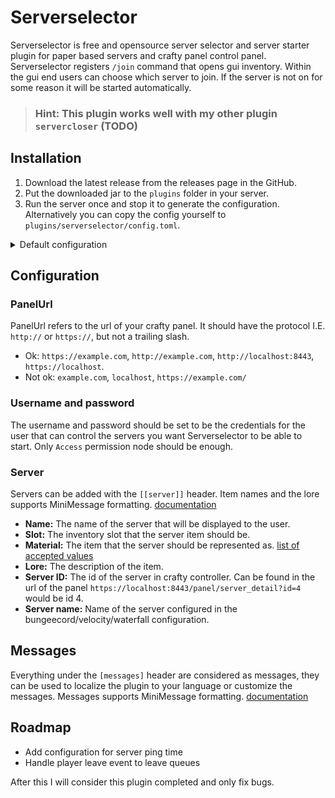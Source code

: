 # Serverselector

Serverselector is free and opensource server selector and server starter plugin for paper based servers and crafty
panel control panel. Serverselector registers `/join` command that opens gui inventory. Within the gui end users can
choose which server to join. If the server is not on for some reason it will be started automatically.

> ### **Hint:** This plugin works well with my other plugin `servercloser` (TODO)

## Installation

1. Download the latest release from the releases page in the GitHub.
2. Put the downloaded jar to the `plugins` folder in your server.
3. Run the server once and stop it to generate the configuration. Alternatively you can copy the config yourself
   to `plugins/serverselector/config.toml`.

<details>
  <summary>Default configuration</summary>

   ```toml
    inventorySize = 9
inventoryName = "Select a server"
panelUrl = "https://example.com"
username = "admin"
password = "crafty"

[[server]]
name = "<bold>Example server 1</bold>"
slot = 2
material = "DIRT"
lore = ["Join now", "Line 2"]
serverId = 2
serverName = "server_1"

[[server]]
name = "<bold>Example server 2</bold>"
slot = 6
material = "DIAMOND"
lore = ["Join now", "Line 2"]
serverId = 3
serverName = "server_2"

[messages]
notAPlayer = "<red>You can only run this as a player</red>"
noSuchServer = "<red>No server with ID</red>"
sendingToServer = "Sending to server"
startingServer = "Starting the server"
waitingForServer = "Waiting for the server to start"
serverStartError = "<red>Could not start server</red>"
   ```

</details>

## Configuration

### PanelUrl

PanelUrl refers to the url of your crafty panel. It should have the protocol I.E. `http://` or `https://`, but not a
trailing slash.

- Ok: `https://example.com`, `http://example.com`, `http://localhost:8443`, `https://localhost`.
- Not ok: `example.com`, `localhost`, `https://example.com/`

### Username and password

The username and password should be set to be the credentials for the user that can control the servers you want
Serverselector to be able to start. Only `Access` permission node should be enough.

### Server

Servers can be added with the `[[server]]` header. Item names and the lore supports MiniMessage
formatting. [documentation](https://docs.advntr.dev/minimessage/format.html)

- **Name:** The name of the server that will be displayed to the user.
- **Slot:** The inventory slot that the server item should be.
- **Material:** The item that the server should be represented
  as.  [list of accepted values](https://hub.spigotmc.org/javadocs/bukkit/org/bukkit/Material.html)
- **Lore:** The description of the item.
- **Server ID:** The id of the server in crafty controller. Can be found in the url of the
  panel `https://localhost:8443/panel/server_detail?id=4` would be id 4.
- **Server name:** Name of the server configured in the bungeecord/velocity/waterfall configuration.

## Messages

Everything under the `[messages]` header are considered as messages, they can be used to localize the plugin to your
language or customize the messages. Messages supports MiniMessage
formatting. [documentation](https://docs.advntr.dev/minimessage/format.html)

## Roadmap

- Add configuration for server ping time
- Handle player leave event to leave queues

After this I will consider this plugin completed and only fix bugs.
